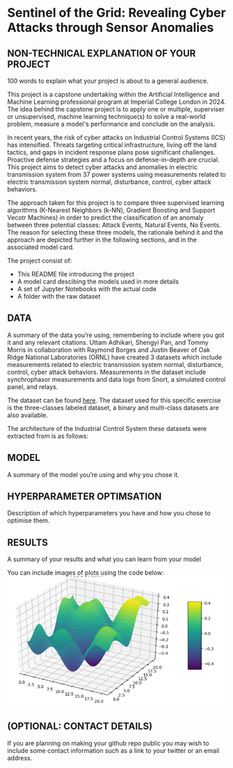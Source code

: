 # Sentinel of the Grid: Revealing Cyber Attacks through Sensor Anomalies


## NON-TECHNICAL EXPLANATION OF YOUR PROJECT
100 words to explain what your project is about to a general audience. 

This project is a capstone undertaking within the Artificial Intelligence and Machine Learning professional program at Imperial College London in 2024.
The idea behind the capstone project is to apply one or multiple, superviser or unsupervised, machine learning technique(s) to solve a real-world problem, measure a model's performance and conclude on the analysis.

In recent years, the risk of cyber attacks on Industrial Control Systems (ICS) has intensified. Threats targeting critical infrastructure, living off the land tactics, and gaps in incident response plans pose significant challenges. Proactive defense strategies and a focus on defense-in-depth are crucial. This project aims to detect cyber attacks and anomalies in electric transmission system from 37 power systems using measurements related to electric transmission system normal, disturbance, control, cyber attack behaviors. 

The approach taken for this project is to compare three supervised learning algorithms (K-Nearest Neighbors (k-NN), Gradient Boosting and Support Vecotr Machines) in order to predict the classification of an anomaly between three potential classes: Attack Events, Natural Events, No Events. 
The reason for selecting these three models, the rationale behind it and the approach are depicted further in the following sections, and in the associated model card. 

The project consist of:
- This README file introducing the project
- A model card descibing the models used in more details
- A set of Jupyter Notebooks with the actual code 
- A folder with the raw dataset

## DATA
A summary of the data you’re using, remembering to include where you got it and any relevant citations. 
Uttam Adhikari, Shengyi Pan, and Tommy Morris in collaboration with Raymond Borges and Justin Beaver of Oak Ridge National Laboratories (ORNL) have created 3 datasets which include measurements related to electric transmission system normal, disturbance, control, cyber attack behaviors. Measurements in the dataset include synchrophasor measurements and data logs from Snort, a simulated control panel, and relays.

The dataset can be found [here](https://sites.google.com/a/uah.edu/tommy-morris-uah/ics-data-sets). 
The dataset used for this specific exercise is the three-classes labeled dataset, a binary and multi-class datasets are also available.

The architecture of the Industrial Control System these datasets were extracted from is as follows:



## MODEL 
A summary of the model you’re using and why you chose it. 

## HYPERPARAMETER OPTIMSATION
Description of which hyperparameters you have and how you chose to optimise them. 

## RESULTS
A summary of your results and what you can learn from your model 

You can include images of plots using the code below:
![Screenshot](image.png)

## (OPTIONAL: CONTACT DETAILS)
If you are planning on making your github repo public you may wish to include some contact information such as a link to your twitter or an email address. 

